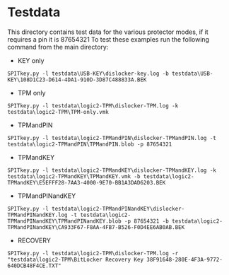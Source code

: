 Testdata
========

This directory contains test data for the various protector modes, if it requires a pin it is 87654321
To test these examples run the following command from the main directory:

- KEY only

```
SPITkey.py -l testdata\USB-KEY\dislocker-key.log -b testdata\USB-KEY\108D1C23-D614-4DA1-910D-3D87C488833A.BEK
```

- TPM only

```
SPITkey.py -l testdata\logic2-TPM\dislocker-TPM.log -k testdata\logic2-TPM\TPM-only.vmk
```

- TPMandPIN

```
SPITkey.py -l testdata\logic2-TPMandPIN\dislocker-TPMandPIN.log -t testdata\logic2-TPMandPIN\TPMandPIN.blob -p 87654321
```

- TPMandKEY

```
SPITkey.py -l testdata\logic2-TPMandKEY\dislocker-TPMandKEY.log -k testdata\logic2-TPMandKEY\TPMandKEY.vmk -b testdata\logic2-TPMandKEY\E5EFFF28-7AA3-4000-9E70-BB1A3DAD6203.BEK
```

- TPMandPINandKEY

```
SPITkey.py -l testdata\logic2-TPMandPINandKEY\dislocker-TPMandPINandKEY.log -t testdata\logic2-TPMandPINandKEY\TPMandPINandKEY.blob -p 87654321 -b testdata\logic2-TPMandPINandKEY\CA933F67-F8AA-4FB7-B526-F0D4EE6AB0AB.BEK
```

- RECOVERY

```
SPITkey.py -l testdata\logic2-TPM\dislocker-TPM.log -r "testdata\logic2-TPM\BitLocker Recovery Key 38F91648-280E-4F3A-9772-640DCB48F4CE.TXT"
```



